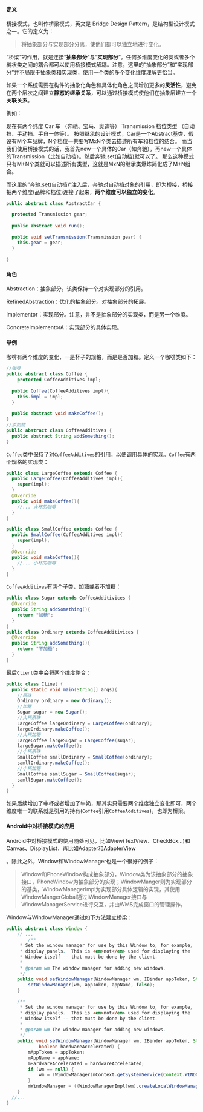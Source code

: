 #### 定义

桥接模式，也叫作桥梁模式，英文是 Bridge Design Pattern，是结构型设计模式之一。它的定义为：

> 将抽象部分与实现部分分离，使他们都可以独立地进行变化。

“桥梁”的作用，就是连接“**抽象部分**”与“**实现部分**”。任何多维度变化的类或者多个树状类之间的耦合都可以使用桥接模式解耦。注意，这里的“抽象部分”和“实现部分”并不局限于抽象类和实现类，使用一个类的多个变化维度理解更恰当。

如果一个系统需要在构件的抽象化角色和具体化角色之间增加更多的**灵活性**，避免在两个层次之间建立**静态的继承关系**，可以通过桥接模式使他们在抽象层建立一个**关联关系**。

例如：

现在有两个纬度 Car 车 （奔驰、宝马、奥迪等） Transmission 档位类型 （自动挡、手动挡、手自一体等）。 按照继承的设计模式，Car是一个Abstract基类，假设有M个车品牌，N个档位一共要写MxN个类去描述所有车和档位的结合。 而当我们使用桥接模式的话，我首先new一个具体的Car（如奔驰），再new一个具体的Transmission（比如自动档）。然后奔驰.set(自动档)就可以了。 那么这种模式只有M+N个类就可以描述所有类型，这就是MxN的继承类爆炸简化成了M+N组合。

而这里的”奔驰.set(自动档)“注入后，奔驰对自动挡对象的引用，即为桥接，桥接把两个维度(品牌和档位)连接了起来，**两个维度可以独立的变化**。

```java
public abstract class AbstractCar {

  protected Transmission gear;
  
  public abstract void run();
  
  public void setTransmission(Transmission gear) {
    this.gear = gear;
  }
  
}
```

#### 角色

Abstraction：抽象部分。该类保持一个对实现部分的引用。

RefinedAbstraction：优化的抽象部分。对抽象部分的拓展。

Implementor：实现部分。注意，并不是抽象部分的实现类，而是另一个维度。

ConcreteImplementorA：实现部分的具体实现。

#### 举例

咖啡有两个维度的变化，一是杯子的规格，而是是否加糖。定义一个咖啡类如下：

```java
//咖啡
public abstract class Coffee {
	protected CoffeeAdditives impl;
  
  public Coffee(CoffeeAdditives impl){
    this.impl = impl;
  }
  
  public abstract void makeCoffee();
}
//添加物
public abstract class CoffeeAdditives {
  public abstract String addSomething();
}
```

`Coffee`类中保持了对`CoffeeAdditives`的引用，以便调用具体的实现。`Coffee`有两个规格的实现类：

```java
public class LargeCoffee extends Coffee {
  public LargeCoffee(CoffeeAdditives impl){
    super(impl);
  }
  @Override
  public void makeCoffee(){
    //... 大杯的咖啡
  }
}

public class SmallCoffee extends Coffee {
  public SmallCoffee(CoffeeAdditives impl){
    super(impl);
  }
  @Override
  public void makeCoffee(){
    //... 小杯的咖啡
  }
}
```

`CoffeeAdditives`有两个子类，加糖或者不加糖：

```java
public class Sugar extends CoffeeAdditivices {
  @Override
  public String addSomething(){
    return "加糖";
  }
}
public class Ordinary extends CoffeeAdditivices {
  @Override
  public String addSomething(){
    return "不加糖";
  }
}
```

最后`Client`类中会将两个维度整合：

```java
public class Clinet {
  public static void main(String[] args){
    //原味
    Ordinary ordinary = new Ordinary();
    //加糖
    Sugar sugar = new Sugar();
    //大杯原味
    LargeCoffee largeOrdinary = LargeCoffee(ordinary);
    largeOrdinary.makeCoffee();
    //大杯加糖
    LargeCoffee largeSugar = LargeCoffee(sugar);
    largeSugar.makeCoffee();
    //小杯原味
    SmallCoffee smallOrdinary = SmallCoffee(ordinary);
    samllOrdinary.makeCoffee();
    //小杯加糖
    SmallCoffee samllSugar = SmallCoffee(sugar);
    samllSugar.makeCoffee();
  }
}
```

如果后续增加了中杯或者增加了牛奶，那其实只需要两个维度独立变化即可，两个维度唯一的联系就是引用的持有(`Coffee`引用`CoffeeAdditives`)，也即为桥梁。

#### Android中对桥接模式的应用

Android中对桥接模式的使用随处可见，比如View(TextView、CheckBox...)和Canvas、DisplayList，再比如Adapter和AdapterView

。除此之外，Window和WindowManager也是一个很好的例子：

> Window和PhoneWindow构成抽象部分，Window类为该抽象部分的抽象接口，PhoneWindow为抽象部分的实现；WindowManger则为实现部分的基类，WindowManagerImpl为实现部分具体逻辑的实现，其使用WindowMangerGlobal通过IWindowManager接口与WindowManagerService进行交互，并由WMS完成窗口的管理操作。

Window与WindowManager通过如下方法建立桥梁：

```java
public abstract class Window {
  	// ...
		/**
     * Set the window manager for use by this Window to, for example,
     * display panels.  This is <em>not</em> used for displaying the
     * Window itself -- that must be done by the client.
     *
     * @param wm The window manager for adding new windows.
     */
    public void setWindowManager(WindowManager wm, IBinder appToken, String appName) {
        setWindowManager(wm, appToken, appName, false);
    }

    /**
     * Set the window manager for use by this Window to, for example,
     * display panels.  This is <em>not</em> used for displaying the
     * Window itself -- that must be done by the client.
     *
     * @param wm The window manager for adding new windows.
     */
    public void setWindowManager(WindowManager wm, IBinder appToken, String appName,
            boolean hardwareAccelerated) {
        mAppToken = appToken;
        mAppName = appName;
        mHardwareAccelerated = hardwareAccelerated;
        if (wm == null) {
            wm = (WindowManager)mContext.getSystemService(Context.WINDOW_SERVICE);
        }
        mWindowManager = ((WindowManagerImpl)wm).createLocalWindowManager(this);
    }
  //...
}
```

